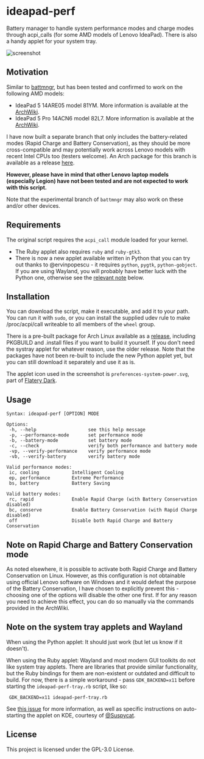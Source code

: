 # ideapad-perf
Battery manager to handle system performance modes and charge modes through acpi_calls (for some AMD models of Lenovo IdeaPad). There is also a handy applet for your system tray.

![screenshot](https://github.com/korikori/ideapad-perf/blob/main/screenshot2.png)

## Motivation

Similar to [battmngr](https://github.com/0xless/battmngr), but has been tested and confirmed to work on the following AMD models:
* IdeaPad 5 14ARE05 model 81YM. More information is available at the [ArchWiki](https://wiki.archlinux.org/title/Lenovo_IdeaPad_5_14are05#Power_management).
* IdeaPad 5 Pro 14ACN6 model 82L7. More information is available at the [ArchWiki](https://wiki.archlinux.org/title/Lenovo_IdeaPad_5_Pro_14ACN6#Power_management_options).

I have now built a separate branch that only includes the battery-related modes (Rapid Charge and Battery Conservation), as they should be more cross-compatible and may potentially work across Lenovo models with recent Intel CPUs too (testers welcome). An Arch package for this branch is available as a release [here](https://github.com/korikori/ideapad-perf/releases/tag/r26.2f450da).

**However, please have in mind that other Lenovo laptop models (especially Legion) have not been tested and are not expected to work with this script.**

Note that the experimental branch of `battmngr` may also work on these and/or other devices.

## Requirements

The original script requires the `acpi_call` module loaded for your kernel.
* The Ruby applet also requires `ruby` and `ruby-gtk3`.
* There is now a new applet available written in Python that you can try out thanks to @ervinpopescu - it requires `python`, `pygtk`, `python-gobject`. If you are using Wayland, you will probably have better luck with the Python one, otherwise see the [relevant note](https://github.com/korikori/ideapad-perf#note-on-the-system-tray-applet-and-wayland) below.

## Installation

You can download the script, make it executable, and add it to your path. You can run it with `sudo`, or you can install the supplied udev rule to make /proc/acpi/call writeable to all members of the `wheel` group.

There is a pre-built package for Arch Linux available as a [release](https://github.com/korikori/ideapad-perf/releases/), including PKGBUILD and .install files if you want to build it yourself. If you don't need the systray applet for whatever reason, use the older release. Note that the packages have not been re-built to include the new Python applet yet, but you can still download it separately and use it as is.

The applet icon used in the screenshot is `preferences-system-power.svg`, part of [Flatery Dark](https://github.com/cbrnix/Flatery).

## Usage

```
Syntax: ideapad-perf [OPTION] MODE

Options:
 -h, --help                   see this help message
 -p, --performance-mode       set performance mode
 -b, --battery-mode           set battery mode
 -c, --check                  verify both performance and battery mode
 -vp, --verify-performance    verify performance mode
 -vb, --verify-battery        verify battery mode

Valid performance modes:
 ic, cooling            Intelligent Cooling
 ep, performance        Extreme Performance
 bs, battery            Battery Saving

Valid battery modes:
 rc, rapid              Enable Rapid Charge (with Battery Conservation disabled)
 bc, conserve           Enable Battery Conservation (with Rapid Charge disabled)
 off                    Disable both Rapid Charge and Battery Conservation
```

## Note on Rapid Charge and Battery Conservation mode

As noted elsewhere, it is possible to activate both Rapid Charge and Battery Conservation on Linux. However, as this configuration is not obtainable using official Lenovo software on Windows and it would defeat the purpose of the Battery Conservation, I have chosen to explicitly prevent this - choosing one of the options will disable the other one first. If for any reason you need to achieve this effect, you can do so manually via the commands provided in the ArchWiki.

## Note on the system tray applets and Wayland

When using the Python applet: It should just work (but let us know if it doesn't).

When using the Ruby applet: Wayland and most modern GUI toolkits do not like system tray applets. There are libraries that provide similar functionality, but the Ruby bindings for them are non-existent or outdated and difficult to build. For now, there is a simple workaround - pass `GDK_BACKEND=x11` before starting the `ideapad-perf-tray.rb` script, like so:

```
 GDK_BACKEND=x11 ideapad-perf-tray.rb
 ```
 
See [this issue](https://github.com/korikori/ideapad-perf/issues/1) for more information, as well as specific instructions on auto-starting the applet on KDE, courtesy of [@Suspycat](https://github.com/Suspycat).

## License

This project is licensed under the GPL-3.0 License.
